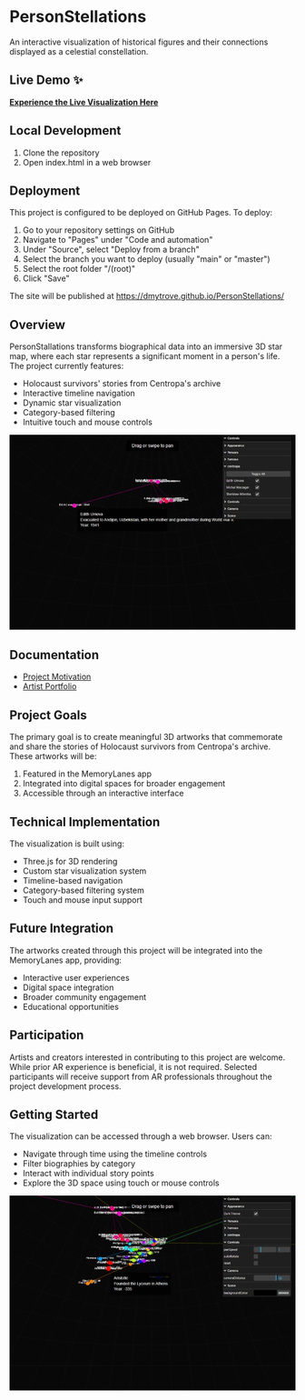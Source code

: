 # PersonStellations

An interactive visualization of historical figures and their connections displayed as a celestial constellation.

## Live Demo ✨
**[Experience the Live Visualization Here](https://dmytrove.github.io/PersonStellations/)**

## Local Development
1. Clone the repository
2. Open index.html in a web browser

## Deployment
This project is configured to be deployed on GitHub Pages. To deploy:

1. Go to your repository settings on GitHub
2. Navigate to "Pages" under "Code and automation"
3. Under "Source", select "Deploy from a branch"
4. Select the branch you want to deploy (usually "main" or "master")
5. Select the root folder "/(root)"
6. Click "Save"

The site will be published at https://dmytrove.github.io/PersonStellations/

## Overview

PersonStallations transforms biographical data into an immersive 3D star map, where each star represents a significant moment in a person's life. The project currently features:

- Holocaust survivors' stories from Centropa's archive
- Interactive timeline navigation
- Dynamic star visualization
- Category-based filtering
- Intuitive touch and mouse controls

![Interface Screenshot](docs/screenshots/screenshot2.png)

## Documentation

- [Project Motivation](docs/motivation.md)
- [Artist Portfolio](docs/portfolio.md)

## Project Goals

The primary goal is to create meaningful 3D artworks that commemorate and share the stories of Holocaust survivors from Centropa's archive. These artworks will be:

1. Featured in the MemoryLanes app
2. Integrated into digital spaces for broader engagement
3. Accessible through an interactive interface

## Technical Implementation

The visualization is built using:
- Three.js for 3D rendering
- Custom star visualization system
- Timeline-based navigation
- Category-based filtering system
- Touch and mouse input support

## Future Integration

The artworks created through this project will be integrated into the MemoryLanes app, providing:
- Interactive user experiences
- Digital space integration
- Broader community engagement
- Educational opportunities

## Participation

Artists and creators interested in contributing to this project are welcome. While prior AR experience is beneficial, it is not required. Selected participants will receive support from AR professionals throughout the project development process.

## Getting Started

The visualization can be accessed through a web browser. Users can:
- Navigate through time using the timeline controls
- Filter biographies by category
- Interact with individual story points
- Explore the 3D space using touch or mouse controls

![Navigation Screenshot](docs/screenshots/screenshot3.png)
